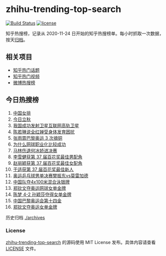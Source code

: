 # zhihu-trending-top-search

[![Build Status](https://github.com/justjavac/zhihu-trending-top-search/workflows/ci/badge.svg?branch=main)](https://github.com/justjavac/zhihu-trending-top-search/actions)
[![license](https://img.shields.io/github/license/justjavac/zhihu-trending-top-search)](https://github.com/justjavac/zhihu-trending-top-search/blob/main/LICENSE)

知乎热搜榜，记录从 2020-11-24 日开始的知乎热搜榜单。每小时抓取一次数据，按天[归档](./archives)。

## 相关项目

- [知乎热门话题](https://github.com/justjavac/zhihu-trending-hot-questions)
- [知乎热门视频](https://github.com/justjavac/zhihu-trending-hot-video)
- [微博热搜榜](https://github.com/justjavac/weibo-trending-hot-search)

## 今日热搜榜

<!-- BEGIN -->
<!-- 最后更新时间 Wed Aug 07 2024 11:12:58 GMT+0800 (China Standard Time) -->

1. [中国女排](https://www.zhihu.com/search?q=%E4%B8%AD%E5%9B%BD%E5%A5%B3%E6%8E%92)
1. [今日立秋](https://www.zhihu.com/search?q=%E4%BB%8A%E6%97%A5%E7%AB%8B%E7%A7%8B)
1. [我国成功发射卫星互联网高轨卫星](https://www.zhihu.com/search?q=%E6%88%91%E5%9B%BD%E6%88%90%E5%8A%9F%E5%8F%91%E5%B0%84%E5%8D%AB%E6%98%9F%E4%BA%92%E8%81%94%E7%BD%91%E9%AB%98%E8%BD%A8%E5%8D%AB%E6%98%9F)
1. [陈若琳说全红婵受身体发育困扰](https://www.zhihu.com/search?q=%E9%99%88%E8%8B%A5%E7%90%B3%E8%AF%B4%E5%85%A8%E7%BA%A2%E5%A9%B5%E5%8F%97%E8%BA%AB%E4%BD%93%E5%8F%91%E8%82%B2%E5%9B%B0%E6%89%B0)
1. [张雨霏巴黎奥运 3 次摘铜](https://www.zhihu.com/search?q=%E5%BC%A0%E9%9B%A8%E9%9C%8F%E5%B7%B4%E9%BB%8E%E5%A5%A5%E8%BF%90%203%20%E6%AC%A1%E6%91%98%E9%93%9C)
1. [为什么网球职业化比较成功](https://www.zhihu.com/search?q=%E4%B8%BA%E4%BB%80%E4%B9%88%E7%BD%91%E7%90%83%E8%81%8C%E4%B8%9A%E5%8C%96%E6%AF%94%E8%BE%83%E6%88%90%E5%8A%9F)
1. [马林伤退何冰娇进决赛](https://www.zhihu.com/search?q=%E9%A9%AC%E6%9E%97%E4%BC%A4%E9%80%80%E4%BD%95%E5%86%B0%E5%A8%87%E8%BF%9B%E5%86%B3%E8%B5%9B)
1. [李雪健获第 37 届百花奖最佳男配角](https://www.zhihu.com/search?q=%E6%9D%8E%E9%9B%AA%E5%81%A5%E8%8E%B7%E7%AC%AC%2037%20%E5%B1%8A%E7%99%BE%E8%8A%B1%E5%A5%96%E6%9C%80%E4%BD%B3%E7%94%B7%E9%85%8D%E8%A7%92)
1. [赵丽颖获第 37 届百花奖最佳女配角](https://www.zhihu.com/search?q=%E8%B5%B5%E4%B8%BD%E9%A2%96%E8%8E%B7%E7%AC%AC%2037%20%E5%B1%8A%E7%99%BE%E8%8A%B1%E5%A5%96%E6%9C%80%E4%BD%B3%E5%A5%B3%E9%85%8D%E8%A7%92)
1. [于适获第 37 届百花奖最佳新人](https://www.zhihu.com/search?q=%E4%BA%8E%E9%80%82%E8%8E%B7%E7%AC%AC%2037%20%E5%B1%8A%E7%99%BE%E8%8A%B1%E5%A5%96%E6%9C%80%E4%BD%B3%E6%96%B0%E4%BA%BA)
1. [奥运乒乓球男单决赛樊振东vs莫雷加德](https://www.zhihu.com/search?q=%E5%A5%A5%E8%BF%90%E4%B9%92%E4%B9%93%E7%90%83%E7%94%B7%E5%8D%95%E5%86%B3%E8%B5%9B%E6%A8%8A%E6%8C%AF%E4%B8%9Cvs%E8%8E%AB%E9%9B%B7%E5%8A%A0%E5%BE%B7)
1. [中国队夺4x100米混合泳银牌](https://www.zhihu.com/search?q=%E4%B8%AD%E5%9B%BD%E9%98%9F%E5%A4%BA4x100%E7%B1%B3%E6%B7%B7%E5%90%88%E6%B3%B3%E9%93%B6%E7%89%8C)
1. [郑钦文夺奥运网球女单金牌](https://www.zhihu.com/search?q=%E9%83%91%E9%92%A6%E6%96%87%E5%A4%BA%E5%A5%A5%E8%BF%90%E7%BD%91%E7%90%83%E5%A5%B3%E5%8D%95%E9%87%91%E7%89%8C)
1. [陈梦 4-2 孙颖莎夺得女单金牌](https://www.zhihu.com/search?q=%E9%99%88%E6%A2%A6%204-2%20%E5%AD%99%E9%A2%96%E8%8E%8E%E5%A4%BA%E5%BE%97%E5%A5%B3%E5%8D%95%E9%87%91%E7%89%8C)
1. [中国巴黎奥运会第十四金](https://www.zhihu.com/search?q=%E4%B8%AD%E5%9B%BD%E5%B7%B4%E9%BB%8E%E5%A5%A5%E8%BF%90%E4%BC%9A%E7%AC%AC%E5%8D%81%E5%9B%9B%E9%87%91)
1. [郑钦文夺奥运女单金牌](https://www.zhihu.com/search?q=%E9%83%91%E9%92%A6%E6%96%87%E5%A4%BA%E5%A5%A5%E8%BF%90%E5%A5%B3%E5%8D%95%E9%87%91%E7%89%8C)

<!-- END -->

历史归档 [./archives](./archives)

### License

[zhihu-trending-top-search](https://github.com/justjavac/zhihu-trending-top-search) 的源码使用 MIT License
发布。具体内容请查看 [LICENSE](./LICENSE) 文件。
